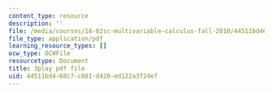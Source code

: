 ```yaml
---
content_type: resource
description: ''
file: /media/courses/18-02sc-multivariable-calculus-fall-2010/44511bd468c7c601d420ed122a3f24ef_sy7dx_qzQak.pdf
file_type: application/pdf
learning_resource_types: []
ocw_type: OCWFile
resourcetype: Document
title: 3play pdf file
uid: 44511bd4-68c7-c601-d420-ed122a3f24ef
---
```

